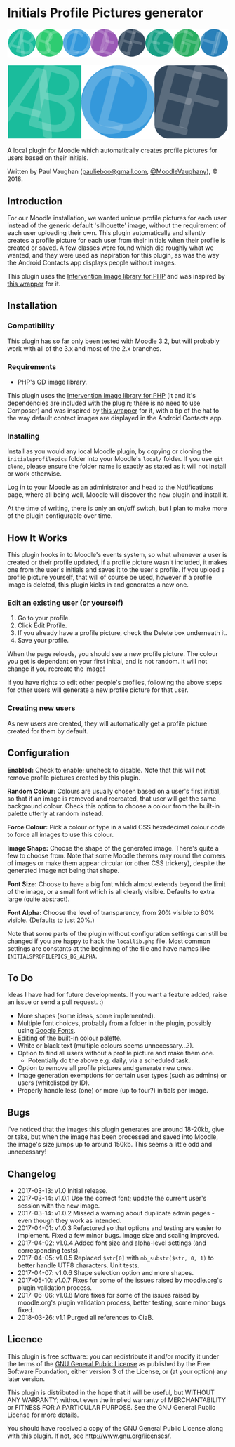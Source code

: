 # Initials Profile Pictures generator

![Example #1](./examples/initialsprofilepics_example.png)

![Example #2](./examples/initialsprofilepics_example2.png)

A local plugin for Moodle which automatically creates profile pictures for users based on their initials.

Written by Paul Vaughan (<paulieboo@gmail.com>, [@MoodleVaughany](http://twitter.com/moodlevaughany)), &copy; 2018.


## Introduction

For our Moodle installation, we wanted unique profile pictures for each user instead of the generic default 'silhouette' image, without the requirement of each user uploading their own. This plugin automatically and silently creates a profile picture for each user from their initials when their profile is created or saved. A few classes were found which did roughly what we wanted, and they were used as inspiration for this plugin, as was the way the Android Contacts app displays people without images.

This plugin uses the [Intervention Image library for PHP](http://image.intervention.io/) and was inspired by [this wrapper](https://github.com/yohang88/letter-avatar) for it.


## Installation

### Compatibility

This plugin has so far only been tested with Moodle 3.2, but will probably work with all of the 3.x and most of the 2.x branches.

### Requirements

* PHP's GD image library.

This plugin uses the [Intervention Image library for PHP](http://image.intervention.io/) (it and it's dependencies are included with the plugin; there is no need to use Composer) and was inspired by [this wrapper](https://github.com/yohang88/letter-avatar) for it, with a tip of the hat to the way default contact images are displayed in the Android Contacts app.


### Installing

Install as you would any local Moodle plugin, by copying or cloning the `initialsprofilepics` folder into your Moodle's `local/` folder. If you use `git clone`, please ensure the folder name is exactly as stated as it will not install or work otherwise.

Log in to your Moodle as an administrator and head to the Notifications page, where all being well, Moodle will discover the new plugin and install it.

At the time of writing, there is only an on/off switch, but I plan to make more of the plugin configurable over time.


## How It Works

This plugin hooks in to Moodle's events system, so what whenever a user is created or their profile updated, if a profile picture wasn't included, it makes one from the user's initials and saves it to the user's profile. If you upload a profile picture yourself, that will of course be used, however if a profile image is deleted, this plugin kicks in and generates a new one.


### Edit an existing user (or yourself)

1. Go to your profile.
2. Click Edit Profile.
3. If you already have a profile picture, check the Delete box underneath it.
4. Save your profile.

When the page reloads, you should see a new profile picture. The colour you get is dependant on your first initial, and is not random. It will not change if you recreate the image!

If you have rights to edit other people's profiles, following the above steps for other users will generate a new profile picture for that user.


### Creating new users

As new users are created, they will automatically get a profile picture created for them by default.


## Configuration

**Enabled:** Check to enable; uncheck to disable. Note that this will not remove profile pictures created by this plugin.

**Random Colour:** Colours are usually chosen based on a user's first initial, so that if an image is removed and recreated, that user will get the same background colour. Check this option to choose a colour from the built-in palette utterly at random instead.

**Force Colour:** Pick a colour or type in a valid CSS hexadecimal colour code to force all images to use this colour.

**Image Shape:** Choose the shape of the generated image.  There's quite a few to choose from.  Note that some Moodle themes may round the corners of images or make them appear circular (or other CSS trickery), despite the generated image not being that shape.

**Font Size:** Choose to have a big font which almost extends beyond the limit of the image, or a small font which is all clearly visible. Defaults to extra large (quite abstract).

**Font Alpha:** Choose the level of transparency, from 20% visible to 80% visible. (Defaults to just 20%.)

Note that some parts of the plugin without configuration settings can still be changed if you are happy to hack the `locallib.php` file.  Most common settings are constants at the beginning of the file and have names like `INITIALSPROFILEPICS_BG_ALPHA`.

## To Do


Ideas I have had for future developments. If you want a feature added, raise an issue or send a pull request. :)

* More shapes (some ideas, some implemented).
* Multiple font choices, probably from a folder in the plugin, possibly using [Google Fonts](https://github.com/google/fonts).
* Editing of the built-in colour palette.
* White or black text (multiple colours seems unnecessary...?).
* Option to find all users without a profile picture and make them one.
  * Potentially do the above e.g. daily, via a scheduled task.
* Option to remove all profile pictures and generate new ones.
* Image generation exemptions for certain user types (such as admins) or users (whitelisted by ID).
* Properly handle less (one) or more (up to four?) initials per image.


## Bugs

I've noticed that the images this plugin generates are around 18-20kb, give or take, but when the image has been processed and saved into Moodle, the image's size jumps up to around 150kb. This seems a little odd and unnecessary!


## Changelog

* 2017-03-13:     v1.0        Initial release.
* 2017-03-14:     v1.0.1      Use the correct font; update the current user's session with the new image.
* 2017-03-14:     v1.0.2      Missed a warning about duplicate admin pages - even though they work as intended.
* 2017-04-01:     v1.0.3      Refactored so that options and testing are easier to implement. Fixed a few minor bugs. Image size and scaling improved.
* 2017-04-02:     v1.0.4      Added font size and alpha-level settings (and corresponding tests).
* 2017-04-05:     v1.0.5      Replaced `$str[0]` with `mb_substr($str, 0, 1)` to better handle UTF8 characters. Unit tests.
* 2017-04-07:     v1.0.6      Shape selection option and more shapes.
* 2017-05-10:     v1.0.7      Fixes for some of the issues raised by moodle.org's plugin validation process.
* 2017-06-06:     v1.0.8      More fixes for some of the issues raised by moodle.org's plugin validation process, better testing, some minor bugs fixed.
* 2018-03-26:     v1.1        Purged all references to CiaB.


## Licence

This plugin is free software: you can redistribute it and/or modify it under the terms of the [GNU General Public License](https://www.gnu.org/licenses/gpl.txt) as published by the Free Software Foundation, either version 3 of the License, or (at your option) any later version.

This plugin is distributed in the hope that it will be useful, but WITHOUT ANY WARRANTY; without even the implied warranty of MERCHANTABILITY or FITNESS FOR A PARTICULAR PURPOSE. See the GNU General Public License for more details.

You should have received a copy of the GNU General Public License along with this plugin. If not, see <http://www.gnu.org/licenses/>.

